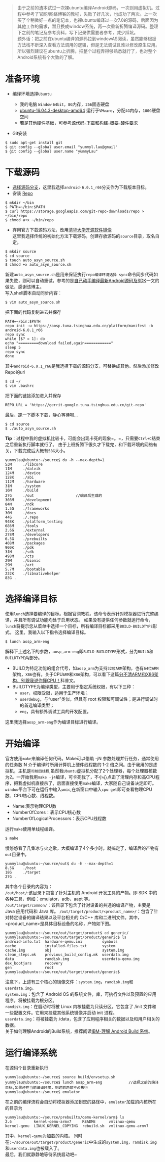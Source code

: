 >由于之前的渣本试过一次裸ubuntu编译Android源码，一次则用虚拟机。过程中参考了官网/网络博客的教程，失败了好几次，也成功了两次。上一次买了个稍微好一点的笔记本，也裸ubuntu编译过一次7.0的源码，后面因为其他工作的需求，暂且换成window系统，再一次重新折腾编译源码。整理下之前的笔记及参考资料，写下记录供需要者参考，减少踩坑。   
题外话：把之前在ubuntu编译的源码拉到windowAS阅读，虽然能够根据方法栈不断深入查看方法调用的逻辑，但是无法调试且难以修改原生应用。所以强烈建议在ubuntu上折腾，把整个过程弄得够熟悉就行了，也对整个Android系统有个大致的了解。

# 准备环境
* 编译环境选择`Ubuntu`
	* 我的电脑 `Window` `64bit`，`8G`内存，`256`固态硬盘
	* [ubuntu-16.04.3-desktop-amd64](http://releases.ubuntu.com/16.04/ubuntu-16.04.3-desktop-amd64.iso.torrent?_ga=2.264336523.581782411.1501948873-450244967.1501948873) 运行于`VMware`，分配`4G`内存，`100G`硬盘空间
	* 若是其他硬件基础，可参考[源代码-下载和构建-概要-硬件要求](https://source.android.com/source/requirements)

* Git安装  

```
$ sudo apt-get install git  
$ git config --global user.email "yummyl.lau@gmail"
$ git config --global user.name "yummyLau"
```

#  下载源码
* [选择源码分支](https://source.android.com/source/build-numbers)，这里我选择`android-6.0.1_r66`分支作为下载版本目标。
* 安装 [Repo
](https://source.android.com/source/downloading)  

```
$ mkdir ~/bin
$ PATH=~/bin:$PATH
$ curl https://storage.googleapis.com/git-repo-downloads/repo > ~/bin/repo
$ chmod a+x ~/bin/repo
```
* 弃用官方下载源码方法，改用[清华大学开源软件镜像](https://mirrors.tuna.tsinghua.edu.cn/help/AOSP/)  
这里我选择传统的初始化方法下载源码，创建存放源码的`source`目录，取名自定。    

```
$ mkdir source
$ cd source
$ touch auto_asyn_source.sh
$ chmod +x auto_asyn_source.sh
```
新建`auto_asyn_source.sh`是用来保证执行`repo编译环境选择
 sync`命令同步代码如果失败，则可以自动重试，参考的是[自己动手编译最新Android源码及SDK](http://blog.csdn.net/dd864140130/article/details/51718187)一文的做法，感谢该博主。  
写入shell脚本自动同步内容：   

```
$ vim auto_asyn_source.sh
```
把下面的代码复制进去并保存 

```
PATH=~/bin:$PATH
repo init -u https://aosp.tuna.tsinghua.edu.cn/platform/manifest -b android-6.0.1_r66
repo sync
while [$? = 1]: do
echo "=========download failed,again============"
sleep 5
repo sync
done
```
其中`android-6.0.1_r66`是我选择下载的源码分支，可替换成其他。然后添加修改Repo的url  

```
$ cd ~/
$ vim .bashrc
```
把下面的链接添加进入并保存  

```
REPO_URL = 'https://gerrit-google.tuna.tsinghua.edu.cn/git-repo'
```
最后，跑一下脚本下载，静心等待呗...  

```
$ cd source
$ ./auto_asyn_source.sh
```
**Tip**：过程中我的虚拟机比较卡，可能会出现卡死的现象=。=，只需要`Ctrl+C`结束之后重新执行脚本就行了。
由于上班折腾下很久才下载完，和下载环境的网络有关，下载完成后大概有`58G`大小。

```
yummylau@ubuntu:~/source$ du -h --max-depth=1
53M		./libcore
11M		./dalvik
124M	./device
128K	./abi
112M	./hardware
31M		./system
16M		./build
27G		./out					//编译后生成的
308M	./development
84M		./ndk
1.5G	./frameworks
30M		./docs
44G		./.repo
948K	./platform_testing
686M	./tools
2.6G	./external
278M	./developers
6.5G	./prebuilts
408M	./packages
900K	./pdk
31M		./sdk
498M	./cts
29M		./bionic
29M		./art
5.7M	./bootable
232K	./libnativehelper
83G	.

```

#  选择编译目标
使用`lunch`选择要编译的目标。根据官网教程。该命令表示针对模拟器进行完整编译，并且所有调试功能均处于启用状态。 如果没有提供任何参数就运行命令，`lunch`将提示您从菜单中选择一个目标，所有编译目标都采用`BUILD-BUILDTYPE`形式。
这里，我输入以下指令选择编译目标。

```
$ lunch aosp_arm-eng
```
解释下上述名下的参数，`aosp_arm-eng`即`BUILD-BUILDTYPE`形式，分为`BUILD`和`BUILDTYPE`两部分。  
  
* BUILD为特定功能的组合代号，如`aosp_arm`为支持`32位ARM`架构，也有`64位ARM`架构，`X86`也有。关于CPU`ARM`和`X86`架构，可以看下这篇[分不清ARM和X86架构，别跟我说你懂CPU！](https://zhuanlan.zhihu.com/p/21266987)科普文。
* BUILDTYPE为编译类型，主要用于指定系统权限，有以下三种：  
	* `user`，权限受限，适用于生产环境；
	* `userdebug`，与“user”类似，但具有 root 权限和可调试性；是进行调试时的首选编译类型；
	* `eng`，具有额外调试工具的开发配置。  

这里我选择`aosp_arm-eng`作为编译目标进行编译。

#  开始编译
官方使用`make`来编译任何代码。Make可以借助 -jN 参数处理并行任务，通常使用的任务数 N 介于编译时所用计算机上硬件线程数的 1-2 倍之间。由于我用的是虚拟机，主机是`司核四线程`,虽然我`Ubuntu`虚拟机分配了2个处理器，每个处理器核数为2。一开始我用`make -j4`编译，可卡死我了，不小心点击了清理内存和高CPU程序，把我虚拟机直接杀了，后面直接使用`make`编译，大家随自己设备决定即可。  
`window`平台下可在运行中输入`wmic`,在新窗口中输入`cpu get`即可查看物理CPU数、CPU核心数、线程数。  
  
* Name:表示物理CPU数
* NumberOfCores：表示CPU核心数
* NumberOfLogicalProcessors：表示CPU线程数    

运行`make`使用单线程编译。  

```
$ make
```
慢悠悠看了几集冰与火之歌，大概编译了4个多小时，就搞定了，编译后的产物有`out`目录中。

```
yummylau@ubuntu:~/source/out$ du -h --max-depth=1
8.5G	./host
18G		./target
27G	.
```
其中各个目录的内容为：  
`/out/host/`:该目录下包含了针对主机的 Android 开发工具的产物。即 SDK 中的各种工具，例如：emulator，adb，aapt 等。  
`/out/target/common/`：该目录下包含了针对设备的共通的编译产物，主要是 Java 应用代码和 Java 库。
`/out/target/product/<product_name>/`：包含了针对特定设备的编译结果以及平台相关的 C/C++ 库和二进制文件。其中，<product_name>是具体目标设备的名称，产物如下图。

```
yummylau@ubuntu:~/source/out/target/product$ cd generic/
yummylau@ubuntu:~/source/out/target/product/generic$ ls
android-info.txt  hardware-qemu.ini         symbols
cache             installed-files.txt       system
cache.img         obj                       system.img
clean_steps.mk    previous_build_config.mk  userdata.img
data              ramdisk.img               userdata-qemu.img
dex_bootjars      recovery
gen               root
yummylau@ubuntu:~/source/out/target/product/generic$ 
```
注意下，上述有三个核心的镜像文件：`system.img`，`ramdisk.img`和`userdata.img`。  
`system.img`：包含了 Android OS 的系统文件，库，可执行文件以及预置的应用程序，将被挂载为根分区。  
`ramdisk.img`：在启动时将被 Linux 内核挂载为只读分区，它包含了 /init 文件和一些配置文件。它用来挂载其他系统镜像并启动 init 进程。  
`userdata.img`：将被挂载为 /data，包含了应用程序相关的数据以及和用户相关的数据。  
关于如何理解Android的Build系统，推荐阅读[IBM-理解 Android Build 系统](https://www.ibm.com/developerworks/cn/opensource/os-cn-android-build/)。

# 运行编译系统
在源码个目录重新执行  

```
yummylau@ubuntu:~/source$ source build/envsetup.sh
yummylau@ubuntu:~/source$ lunch aosp_arm-eng 			//选择之前的编译目标,如果还在当前编译环境，则这前两句不必执行
yummylau@ubuntu:~/source$ emulator						
```
在之前的编译流程会自动将模拟器添加到您的路径中，`emulator`加载的内核所在的目录为 

```
yummylau@ubuntu:~/source/prebuilts/qemu-kernel/arm$ ls
2.6          kernel-qemu-armv7     README      vmlinux-qemu
kernel-qemu  LINUX_KERNEL_COPYING  rebuild.sh  vmlinux-qemu-armv7
```
其中，`kernel-qemu`为加载的内核。
同时在`:~/source/out/target/product/generic`中生成的`system.img`，`ramdisk.img`和`userdata.img`也被载入了。  
最后，我们就静静地等待系统启动吧~





